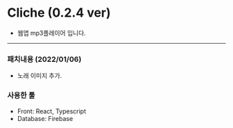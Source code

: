 # Cliche (0.2.4 ver)

- 웹앱 mp3플레이어 입니다.

---

### 패치내용 (2022/01/06)

- 노래 이미지 추가.

### 사용한 툴

- Front: React, Typescript
- Database: Firebase
